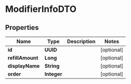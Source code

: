 

# ModifierInfoDTO


## Properties

| Name | Type | Description | Notes |
|------------ | ------------- | ------------- | -------------|
|**id** | **UUID** |  |  [optional] |
|**refillAmount** | **Long** |  |  [optional] |
|**displayName** | **String** |  |  [optional] |
|**order** | **Integer** |  |  [optional] |



